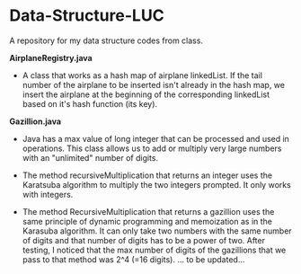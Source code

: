 # Data-Structure-LUC
A repository for my data structure codes from class.
<html>
<b> AirplaneRegistry.java </b>


- A class that works as a hash map of airplane linkedList. If the tail number of the airplane to be inserted isn't already in the hash map, we insert the airplane at the beginning of the corresponding linkedList based on it's hash function (its key).







<b> Gazillion.java </b>

- Java has a max value of long integer that can be processed and used in operations. This class allows us to add or multiply very large numbers with an "unlimited" number of digits.


- The method recursiveMultiplication that returns an integer uses the Karatsuba algorithm to multiply the two integers prompted. It only works with integers.


- The method RecursiveMultiplication that returns a gazillion uses the same principle of dynamic programming and memoization as in the Karasuba algorithm. It can only take two numbers with the same number of digits and that number of digits has to be a power of two. After testing, I noticed that the max number of digits of the gazillions that we pass to that method was 2^4 (=16 digits). ... to be updated... 
</html>
